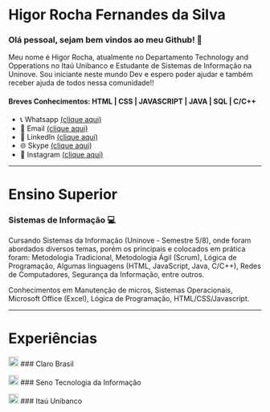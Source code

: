 # Higor Rocha Fernandes da Silva

### Olá pessoal, sejam bem vindos ao meu Github! :wave:

Meu nome é Higor Rocha, atualmente no Departamento Technology and Opperations no Itaú Unibanco e Estudante de Sistemas de Informação na Uninove.
Sou iniciante neste mundo Dev e espero poder ajudar e também receber ajuda de todos nessa comunidade!!

#### Breves Conhecimentos: HTML | CSS | JAVASCRIPT | JAVA | SQL | C/C++

- 📞 Whatsapp [(clique aqui)](https://api.whatsapp.com/send?1=pt_BR&phone=5511943147729)
- 📩 Email [(clique aqui)](rochahigor05@gmail.com)
- 🔎 Linkedln [(clique aqui)](https://www.linkedin.com/in/higor-silva18/)
- 🌐 Skype [(clique aqui)](https://join.skype.com/invite/AbNH8o8fxoUj)
- 📸 Instagram [(clique aqui)](https://instagram.com/hiigorrocha_)

---

# Ensino Superior 


### Sistemas de Informação :computer:

Cursando Sistemas da Informação (Uninove - Semestre 5/8), onde foram abordados diversos temas, porém os principais e colocados em prática foram: Metodologia Tradicional, Metodologia Ágil (Scrum), Lógica de Programação, Algumas linguagens (HTML, JavaScript, Java, C/C++), Redes de Computadores, Segurança da Informação, entre outros.

Conhecimentos em Manutenção de micros, Sistemas Operacionais, Microsoft Office (Excel), Lógica de Programação, HTML/CSS/Javascript.

---

# Experiências

<img src="https://github.com/HigorRoc/HigorRoc/blob/main/Logo_Claro-removebg-preview.ico" width="20" height="20"> ### Claro Brasil 

<img src="https://github.com/HigorRoc/HigorRoc/blob/main/Logo_Seno-removebg-preview.ico" width="20" height="20"> ### Seno Tecnologia da Informação

<img src="https://github.com/HigorRoc/HigorRoc/blob/main/Logo-Itau.ico" width="20" height="20"> ### Itaú Unibanco 


